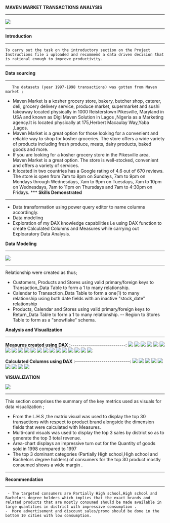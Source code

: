 **MAVEN MARKET TRANSACTIONS ANALYSIS**
***
![](maven.jpg)
***
**Introduction**
***
    To carry out the task on the introductory section on the Project Instructions file i uploaded and recommend a data driven decision that is rational enough to improve productivity.
***
**Data sourcing**
***

       The datasets (year 1997-1998 transactions) was gotten from Maven market ;
- Maven Market is a kosher grocery store, bakery, butcher shop, caterer, deli, grocery delivery service, produce market, supermarket and sushi takeaway located physically in 1000 Reisterstown Pikesville, Maryland in USA and known as Digi Maven Solution in Lagos ,Nigeria as a Marketing agency.It is located physically at 175,Herbert Macaulay Way,Yaba ,Lagos.
- Maven Market is a great option for those looking for a convenient and reliable way to shop for kosher groceries. The store offers a wide variety of products including fresh produce, meats, dairy products, baked goods and more.
- If you are looking for a kosher grocery store in the Pikesville area, Maven Market is a great option. The store is well-stocked, convenient and offers a variety of services.
- It located in two countries has a Google rating of 4.6 out of 670 reviews. The store is open from 7am to 8pm on Sundays, 7am to 9pm on Mondays through Wednesdays, 7am to 9pm on Tuesdays, 7am to 10pm on Wednesdays, 7am to 11pm on Thursdays and 7am to 4:30pm on Fridays.
      ***
 **Skills Demonstrated**
 ***
- Data transformation using power query editor to name columns accordingly.
- Data modeling
- Exploration of my DAX knowledge capabilities i.e using DAX function to create Calculated Columns and Measures while carrying out Exploaratory Data Analysis.

**Data Modeling**
***
![](datamodel.png)
***
Relationship were created as thus;
- Customers, Products and Stores using valid primary/foreign keys to Transaction_Data Table to form a 1 to many relationship.
- Calendar to Transaction_Data Table to form a one(1) to many relationship using both date fields with an inactive "stock_date" relationship
- Products, Calendar and Stores using valid primary/foreign keys to Return_Data Table  to form a 1 to many relationship. -- Region to Stores  Table to form as a "snowflake" schema.

**Analysis and Visualization**
***
**Measures created using DAX**
:---------------------------:
![](60daysrevenue-M1.png)
![](Allreturns-M2.png)
![](Alltransaction-M3.png)
![](Lastmonthprofit-M4.png)
![](LastmonthReturns-M5.png)
![](Lastmonthrevenue-M6.png)
![](Lastmonthtransaction-M7.png)
![](profitmargin-M8.png)
![](Quantityreturn-M9.png)
![](Quantitysold-M10.png)
![](Returnrate-M11.png)
![](revenuetarget-M12.png)
![](totalcost-M13.png)
![](totalprofit-M14.png)
![](totalreturn-M15.png)
![](totalrevenue-M16.png)
![](totaltransaction-M17.png)
![](uniqueproduct-M18.png)
![](weekendtransactions-M19.png)
![](YTDRevenue-M20.png) 

**Calculated Columns using DAX**
:---------------------------:
![](endofmonth-CC.png)
![](weekend-CC.png)
![](currentage-CC.png)
![](houseaddress-CC.png)
![](priority-CC.png)
![](pricetier-CC.png)
![](shortcountry-CC.png)
![](pricetier-CC.png)
![](Yearsince-remodel-CC.png)

**VISUALIZATION**

![](mavendashboard.png)
***
 This section comprises the summary of the key metrics used as visuals for data visualization ;
- From the L.H.S ,the matrix visual was used to display the top 30 transactions with respect to product brand alongside the dimension fields that were calculated with Measures. 
- Multi-card visuals was used to display the top 3 sales by district so as to generate the top 3 total revenue.
- Area-chart displays an impressive turn out for the Quantity of goods sold in 1998 compared to 1997
- The top 3 dominant categories (Partially High school,High school and Bachelors degree holders) of consumers for the top 30 product mostly consumed shows a wide margin .
***
**Recommendation**
***
     - The targeted consumers are Partially High school,High school and Bachelors degree holders which implies that the exact brands and  related products that are mostly consumed should be made available in large quantities in district with impressive consumption .
    -  More advertisement and discount sales/promo should be done in the bottom 10 cities with low consumption. 



